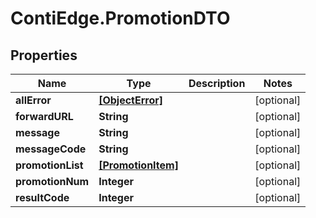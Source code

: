 # ContiEdge.PromotionDTO

## Properties
Name | Type | Description | Notes
------------ | ------------- | ------------- | -------------
**allError** | [**[ObjectError]**](ObjectError.md) |  | [optional] 
**forwardURL** | **String** |  | [optional] 
**message** | **String** |  | [optional] 
**messageCode** | **String** |  | [optional] 
**promotionList** | [**[PromotionItem]**](PromotionItem.md) |  | [optional] 
**promotionNum** | **Integer** |  | [optional] 
**resultCode** | **Integer** |  | [optional] 


